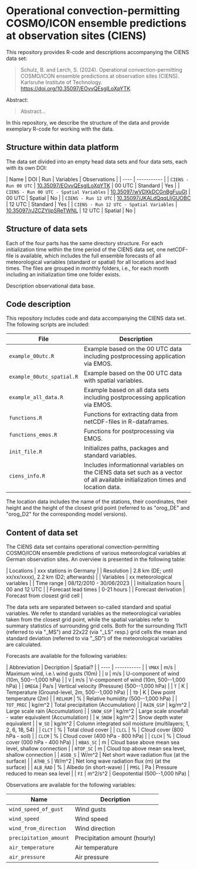 # Operational convection-permitting COSMO/ICON ensemble predictions at observation sites (CIENS)

This repository provides R-code and descriptions accompanying the CIENS data set:

> Schulz, B. and Lerch, S. (2024). 
> Operational convection-permitting COSMO/ICON ensemble predictions at observation sites (CIENS). 
>  Karlsruhe Institute of Technology. https://doi.org/10.35097/EOvvQEsgILoXpYTK.

Abstract:

> Abstract...

In this repository, we describe the structure of the data and provide exemplary R-code for working with the data.


## Structure within data platform

The data set divided into an empty head data sets and four data sets, each with its own DOI:

| Name | DOI | Run | Variables | Observations |
| ---- | ----------- | 
| `CIENS - Run 00 UTC` | [10.35097/EOvvQEsgILoXpYTK](https://dx.doi.org/10.35097/zzfEJPxDILXwSNPH) | 00 UTC | Standard | Yes |
| `CIENS - Run 00 UTC - Spatial Variables` | [10.35097/wVDXkDCGnBgFuuGt](https://dx.doi.org/10.35097/wVDXkDCGnBgFuuGt) | 00 UTC | Spatial | No |
| `CIENS - Run 12 UTC` | [10.35097/JKALdQqqLIjGUOBC](https://dx.doi.org/10.35097/JKALdQqqLIjGUOBC) | 12 UTC | Standard | Yes |
| `CIENS - Run 12 UTC - Spatial Variables` | [10.35097/rJZCZYljpSReTWNL](https://dx.doi.org/10.35097/rJZCZYljpSReTWNL) | 12 UTC | Spatial | No |


## Structure of data sets

Each of the four parts has the same directory structure. For each initialization time within the time period of the CIENS data set, one netCDF-file is available, which includes the full ensemble forecasts of all meteorological variables (standard or spatial) for all locations and lead times. The files are grouped in monthly folders, i.e., for each month including an initialization time one folder exists.

Description observational data base.


## Code description

This repository includes code and data accompanying the CIENS data set. The following scripts are included:

| File | Description |
| ---- | ----------- | 
| `example_00utc.R` | Example based on the 00 UTC data including postprocessing application via EMOS. |
| `example_00utc_spatial.R` | Example based on the 00 UTC data with spatial variables. |
| `example_all_data.R` | Example based on all data sets including postprocessing application via EMOS. |
| `functions.R` | Functions for extracting data from netCDF-files in R-dataframes. |
| `functions_emos.R` | Functions for postprocessing via EMOS. |
| `init_file.R` | Initializes paths, packages and standard variables. |
| `ciens_info.R` | Includes informationnal variables on the CIENS data set such as a vector of all available initialization times and location data. |

The location data includes the name of the stations, their coordinates, their height and the height of the closest grid point (referred to as "orog_DE" and "orog_D2" for the corresponding model versions).


## Content of data set

The CIENS data set contains operational convection-permitting COSMO/ICON ensemble predictions of various meteorological variables at German observation sites. An overview is presented in the following table:

| Locations | xxx stations in Germany |
| Resolution | 2.8 km (DE; until xx/xx/xxxx), 2.2 km (D2; afterwards) |
| Variables | xx meteorological variables |
| Time range | 08/12/2010 - 30/06/2023 |
| Initialization hours | 00 and 12 UTC |
| Forecast lead times | 0-21 hours |
| Forecast derivation | Forecast from closest grid cell  |

The data sets are separated between so-called standard and spatial variables. We refer to standard variables as the meteorological variables taken from the closest grid point, while the spatial variables refer to summary statistics of surrounding grid cells. Both for the surrounding 11x11 (referred to via "_MS") and 22x22 (via "_LS" resp.) grid cells the mean and standard deviation (referred to via "_SD") of the meteorological variables are calculated.

Forecasts are available for the following variables:

| Abbreviation | Decription | Spatial? |
| ---- | ----------- | 
| `VMAX` | m/s | Maximum wind, i.e.\ wind gusts (10m) |
| `U` | m/s | U-component of wind (10m, 500--1,000 hPa) |
| `V` | m/s | V-component of wind (10m, 500--1,000 hPa) |
| `OMEGA` | Pa/s | Vertical velocity (Pressure) (500--1,000 hPa) |
| `T` | K | Temperature (Ground-level, 2m, 500--1,000 hPa) |
| `TD` | K | Dew point temperature (2m) |
| `RELHUM` | % | Relative humidity (500--1,000 hPa) |
| `TOT_PREC` | kg/m^2 | Total precipitation (Accumulation) |
| `RAIN_GSP` | kg/m^2 | Large scale rain (Accumulation) |
| `SNOW_GSP` | kg/m^2 | Large scale snowfall - water equivalent (Accumulation) |
| `W_SNOW` | kg/m^2 | Snow depth water equivalent |
| `W_SO` | kg/m^2 | Column integrated soil moisture (multilayers; 1, 2, 6, 18, 54) |
| `CLCT` | % | Total cloud cover |
| `CLCL` | % | Cloud cover (800 hPa - soil) |
| `CLCM` | % | Cloud cover (400 hPa - 800 hPa) |
| `CLCH` | % | Cloud cover (000 hPa - 400 hPa) |
| `HBAS_SC` | m | Cloud base above mean sea level, shallow connection |
| `HTOP_SC` | m | Cloud top above mean sea level, shallow connection |
| `ASOB_S` | W/m^2 | Net short wave radiation flux (at the surface) |
| `ATHB_S` | W/m^2 | Net long wave radiation flux (m) (at the surface) |
| `ALB_RAD` | % | Albedo (in short-wave) |
| `PMSL` | Pa | Pressure reduced to mean sea level |
| `FI` | m^2/s^2 | Geopotential (500--1,000 hPa) |

Observations are available for the following variables:

| Name | Decription |
| ---- | ----------- | 
| `wind_speed_of_gust` | Wind gusts | 
| `wind_speed` | Wind speed | 
| `wind_from_direction` | Wind direction | 
| `precipitation_amount` | Precipitation amount (hourly) | 
| `air_temperature` | Air temperature | 
| `air_pressure` | Air pressure | 